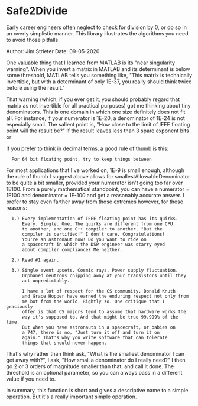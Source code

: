 # Safe2Divide
Early career engineers often neglect to check for division by 0, or do so in an overly simplistic manner. 
This library illustrates the algorithms you need to avoid those pitfalls.

Author: Jim Strieter
Date: 09-05-2020

One valuable thing that I learned from MATLAB is its "near singularity
warning". When you invert a matrix in MATLAB and its determinant is 
below some threshold, MATLAB tells you something like, 
"This matrix is technically invertible, but with a determinant of only 
1E-37, you really should think twice before using the result."

That warning (which, if you ever get it, you should probably regard that 
matrix as not invertible for all practical purposes) got me thinking 
about tiny denominators. This is one domain in which one size definitely
does not fit all. For instance, if your numerator is 1E-20, a denominator
of 1E-24 is not especially small. The salient point is, "How close
to the limit of IEEE floating point will the result be?" If the result
leaves less than 3 spare exponent bits or 

If you prefer to think in decimal terms, a good rule of thumb is this:

      For 64 bit floating point, try to keep things between 

For most applications that I've worked on, 1E-9 is small enough, although
the rule of thumb I suggest above allows for smallestAllowableDenominator
to be quite a bit smaller, provided your numerator isn't going too far
over 1E100. From a purely mathematical standpoint, you can have a
numerator = 1E100 and denominator = 1E-100 and get a reasonably 
accurate answer. I prefer to stay even farther away from those extremes
however, for these reasons:

      1.) Every implementation of IEEE floating point has its quirks.
          Every. Single. One. The quirks are different from one CPU
          to another, and one C++ compiler to another. "But the 
          compiler is certified!" I don't care. Congratulations!
          You're an astronaut now! Do you want to ride on
          a spacecraft in which the DSP engineer was starry eyed 
          about compiler compliance? Me neither. 

      2.) Read #1 again. 

      3.) Single event upsets. Cosmic rays. Power supply fluctuation. 
          Orphaned neutrons chipping away at your transistors until they
          act unpredictably. 

          I have a lot of respect for the CS community. Donald Knuth
          and Grace Hopper have earned the enduring respect not only from
          me but from the world. Rightly so. One critique that I graciously 
          offer is that CS majors tend to assume that hardware works the 
          way it's supposed to. And that might be true 99.999% of the time.
          But when you have astronauts in a spacecraft, or babies on
          a 747, there is no, "Just turn it off and turn it on
          again." That's why you write software that can tolerate
          things that should never happen.

That's why rather than think ask, "What is the smallest denominator 
I can get away with?", I ask, "How small a denominator do I really need?"
I then go 2 or 3 orders of magnitude smaller than that, and call it done.
The threshold is an optional parameter, so you can always pass in a 
different value if you need to.

In summary, this function is short and gives a descriptive name to 
a simple operation. But it's a really important simple operation.

